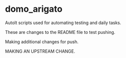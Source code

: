 domo_arigato
============

AutoIt scripts used for automating testing and daily tasks.

These are changes to the README file to test pushing.

Making additional changes for push.

MAKING AN UPSTREAM CHANGE.
